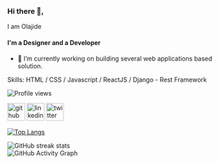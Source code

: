 


### Hi there 👋,
I am Olajide
#### I'm a Designer and a Developer 

- 🔭 I’m currently working on building several web applications based solution.


Skills:  HTML / CSS / Javascript / ReactJS / Django - Rest Framework 


![Profile views](https://gpvc.arturio.dev/codeklin)  

[<img src='https://cdn.jsdelivr.net/npm/simple-icons@3.0.1/icons/github.svg' alt='github' height='40'>](https://github.com/codeklin)  [<img src='https://cdn.jsdelivr.net/npm/simple-icons@3.0.1/icons/linkedin.svg' alt='linkedin' height='40'>](https://www.linkedin.com/in/https://www.linkedin.com/in/olajide-igbalaye//)  [<img src='https://cdn.jsdelivr.net/npm/simple-icons@3.0.1/icons/twitter.svg' alt='twitter' height='40'>](https://twitter.com/https://mobile.twitter.com/JideLence)  


[![Top Langs](https://github-readme-stats.vercel.app/api/top-langs/?username=codeklin)](https://github.com/anuraghazra/github-readme-stats)

![GitHub streak stats](https://github-readme-streak-stats.herokuapp.com/?user=codeklin)  
![GitHub Activity Graph](https://activity-graph.herokuapp.com/graph?username=codeklin)  







<!--
**codeklin/codeklin** is a ✨ _special_ ✨ repository because its `README.md` (this file) appears on your GitHub profile.

Here are some ideas to get you started:

- 🔭 I’m currently working on ...
- 🌱 I’m currently learning ...
- 👯 I’m looking to collaborate on ...
- 🤔 I’m looking for help with ...
- 💬 Ask me about ...
- 📫 How to reach me: ...
- 😄 Pronouns: ...
- ⚡ Fun fact: ...
-->
